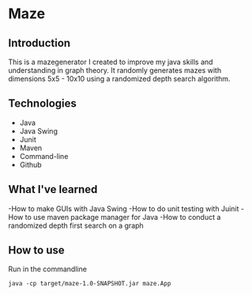 # Maze

## Introduction 
This is a mazegenerator I created to improve my java skills and understanding in graph theory. It randomly generates mazes with dimensions 5x5 - 10x10 using a randomized depth search algorithm.

## Technologies

* Java
* Java Swing
* Junit
* Maven
* Command-line
* Github

## What I've learned
-How to make GUIs with Java Swing
-How to do unit testing with Juinit
-How to use maven package manager for Java
-How to conduct a randomized depth first search on a graph

## How to use
Run in the commandline
```
java -cp target/maze-1.0-SNAPSHOT.jar maze.App
```